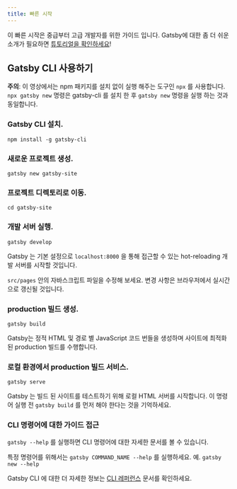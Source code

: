 ```yaml
---
title: 빠른 시작
---
```


이 빠른 시작은 중급부터 고급 개발자를 위한 가이드 입니다. Gatsby에 대한 좀 더 쉬운 소개가 필요하면 [튜토리얼을 확인하세요](/tutorial/)!

## Gatsby CLI 사용하기

<EggheadEmbed
  lessonLink="https://egghead.io/lessons/gatsby-quick-start-with-gatsby-create-develop-and-build-gatsby-sites-from-the-command-line"
  lessonTitle="Quick Start with Gatsby: Create, Develop, and Build Gatsby Sites From the Command Line"
/>

**주의**: 이 영상에서는 npm 패키지를 설치 없이 실행 해주는 도구인 `npx` 를 사용합니다. `npx gatsby new`
명령은 gatsby-cli 를 설치 한 후 `gatsby new` 명령을 실행 하는 것과 동일합니다.

### Gatsby CLI 설치.

```shell
npm install -g gatsby-cli
```

### 새로운 프로젝트 생성.

```shell
gatsby new gatsby-site
```

### 프로젝트 디렉토리로 이동.

```shell
cd gatsby-site
```

### 개발 서버 실행.

```shell
gatsby develop
```

Gatsby 는 기본 설정으로 `localhost:8000` 을 통해 접근할 수 있는 hot-reloading 개발 서버를 시작할 것입니다.

`src/pages` 안의 자바스크립트 파일을 수정해 보세요. 변경 사항은 브라우저에서 실시간으로 갱신될 것입니다.

### production 빌드 생성.

```shell
gatsby build
```

Gatsby는 정적 HTML 및 경로 별 JavaScript 코드 번들을 생성하며 사이트에 최적화 된 production 빌드를 수행합니다.

### 로컬 환경에서 production 빌드 서비스.

```shell
gatsby serve
```

Gatsby 는 빌드 된 사이트를 테스트하기 위해 로컬 HTML 서버를 시작합니다. 이 명령어 실행 전 `gatsby build` 를 먼저 해야 한다는 것을 기억하세요.

### CLI 명령어에 대한 가이드 접근

`gatsby --help` 를 실행하면 CLI 명령어에 대한 자세한 문서를 볼 수 있습니다.

특정 명령어를 위해서는 `gatsby COMMAND_NAME --help` 를 실행하세요. 예. `gatsby new --help`

Gatsby CLI 에 대한 더 자세한 정보는 [CLI 레퍼런스](/docs/gatsby-cli/) 문서를 확인하세요.
